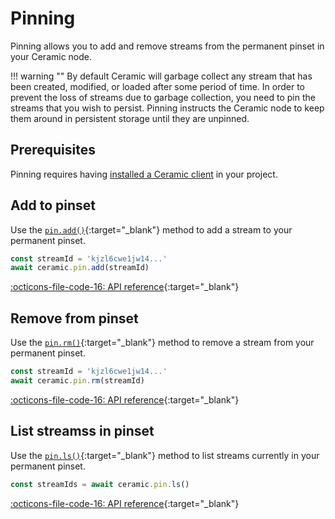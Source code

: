 # Pinning
Pinning allows you to add and remove streams from the permanent pinset in your Ceramic node.

!!! warning ""
    By default Ceramic will garbage collect any stream that has been created, modified, or loaded after some period of time. In order to prevent the loss of streams due to garbage collection, you need to pin the streams that you wish to persist. Pinning instructs the Ceramic node to keep them around in persistent storage until they are unpinned.

## Prerequisites

Pinning requires having [installed a Ceramic client](installation.md) in your
project.

## Add to pinset
Use the [`pin.add()`](https://developers.ceramic.network/reference/typescript/interfaces/_ceramicnetwork_common.pinapi-1.html#add){:target="_blank"} method to add a stream to your permanent pinset.

``` javascript
const streamId = 'kjzl6cwe1jw14...'
await ceramic.pin.add(streamId)
```

[:octicons-file-code-16: API reference](https://developers.ceramic.network/reference/typescript/interfaces/_ceramicnetwork_common.pinapi-1.html#add){:target="_blank"}

## Remove from pinset
Use the [`pin.rm()`](https://developers.ceramic.network/reference/typescript/interfaces/_ceramicnetwork_common.pinapi-1.html#rm){:target="_blank"} method to remove a stream from your permanent pinset.

``` javascript
const streamId = 'kjzl6cwe1jw14...'
await ceramic.pin.rm(streamId)
```

[:octicons-file-code-16: API reference](https://developers.ceramic.network/reference/typescript/interfaces/_ceramicnetwork_common.pinapi-1.html#rm){:target="_blank"}

## List streamss in pinset
Use the [`pin.ls()`](https://developers.ceramic.network/reference/typescript/interfaces/_ceramicnetwork_common.pinapi-1.html#ls){:target="_blank"} method to list streams currently in your permanent pinset.

``` javascript
const streamIds = await ceramic.pin.ls()
```

[:octicons-file-code-16: API reference](https://developers.ceramic.network/reference/typescript/interfaces/_ceramicnetwork_common.pinapi-1.html#ls){:target="_blank"}

</br>
</br>
</br>

